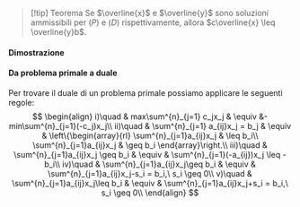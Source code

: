 > [!tip] Teorema
> Se $\overline{x}$ e $\overline{y}$ sono soluzioni ammissibili per $(P)$ e $(D)$ rispettivamente, allora $c\overline{x} \leq \overline{y}b$.
#### Dimostrazione
#### Da problema primale a duale
Per trovare il duale di un problema primale possiamo applicare le seguenti regole:
$$
\begin{align}
i)\quad & max\sum^{n}_{j=1} c_jx_j & \equiv &-min\sum^{n}_{j=1}(-c_j)x_j\\
ii)\quad & \sum^{n}_{j=1} a_{ij}x_j = b_j & \equiv & \left\{\begin{array}{rl}
\sum^{n}_{j=1}a_{ij}x_j & \leq b_i\\
\sum^{n}_{j=1}a_{ij}x_j & \geq b_i
\end{array}\right.\\
iii)\quad & \sum^{n}_{j=1}a_{ij}x_j \geq b_i & \equiv & \sum^{n}_{j=1}(-a_{ij})x_j \leq -b_i\\
iv)\quad & \sum^{n}_{j=1}a_{ij}x_j\geq b_i & \equiv & \sum^{n}_{j=1}a_{ij}x_j-s_i = b_i,\ s_i \geq 0\\
v)\quad & \sum^{n}_{j=1}a_{ij}x_j\leq b_i & \equiv & \sum^{n}_{j=1}a_{ij}x_j+s_i = b_i,\ s_i \geq 0\\
\end{align}
$$
